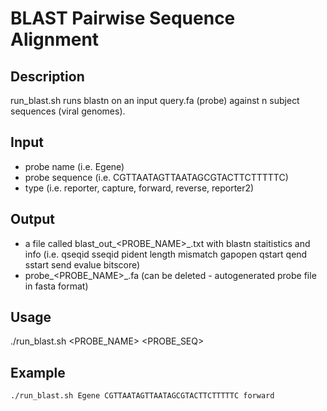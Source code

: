 # BLAST Pairwise Sequence Alignment 

## Description
run_blast.sh runs blastn on an input query.fa (probe) against n subject sequences (viral genomes).

## Input
 * probe name (i.e. Egene)
 * probe sequence (i.e. CGTTAATAGTTAATAGCGTACTTCTTTTTC)
 * type (i.e. reporter, capture, forward, reverse, reporter2)

## Output
 * a file called blast_out_<PROBE_NAME>_<TYPE>.txt  with blastn staitistics and info (i.e. qseqid sseqid pident length mismatch gapopen qstart qend sstart send evalue bitscore)
 * probe_<PROBE_NAME>_<TYPE>.fa (can be deleted - autogenerated probe file in fasta format)

## Usage
./run_blast.sh <PROBE_NAME> <PROBE_SEQ> <TYPE>

## Example
```
./run_blast.sh Egene CGTTAATAGTTAATAGCGTACTTCTTTTTC forward
```
